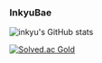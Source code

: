 ### InkyuBae

![inkyu's GitHub stats](https://github-readme-stats.vercel.app/api?username=grapestore&show_icons=true&theme=buefy)

[![Solved.ac Gold](http://mazassumnida.wtf/api/generate_badge?boj={bofde})](https://solved.ac/{bofde})
